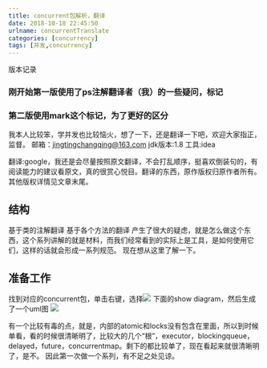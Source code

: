 ```yaml
---
title: concurrent包解析，翻译
date: 2018-10-18 22:45:50
urlname: concurrentTranslate
categories: [concurrency]
tags: [并发,concurrency]
---
```

版本记录
### 刚开始第一版使用了ps注解翻译者（我）的一些疑问，标记
### 第二版使用mark这个标记，为了更好的区分

我本人比较笨，学并发也比较恼火，想了一下，还是翻译一下吧，欢迎大家指正，监督。
邮箱：jingtingchangqing@163.com 
jdk版本:1.8
工具:idea
<!--more-->
翻译:google，我还是会尽量按照原文翻译，不会打乱顺序，挺喜欢倒装句的，有阅读能力的建议看原文，真的很赏心悦目。翻译的东西，原作版权归原作者所有。其他版权详情见文章末尾。
## 结构
基于类的注解翻译
基于各个方法的翻译
产生了很大的疑虑，就是怎么做这个东西，这个系列讲解的就是材料，而我们经常看到的实际上是工具，是如何使用它们，这样的话就会形成一系列规范。
现在想从这里了解一下。



## 准备工作
找到对应的concurrent包，单击右键，选择![](http://ws2.sinaimg.cn/large/006tNbRwly1fwkh0c5opmj30aw0hnabl.jpg)
下面的show diagram，然后生成了一个uml图
![](http://ws1.sinaimg.cn/large/006tNbRwly1fwkh0d60n8j31390nyaff.jpg)

有一个比较有毒的点，就是，内部的atomic和locks没有包含在里面，所以到时候单看，看的时候很清晰明了，比较大的几个“根”，executor，blockingqueue，delayed，future，concurrentmap。剩下的都比较单了，现在看起来就很清晰明了，是不。
因此第一次做一个系列，有不足之处见谅。

